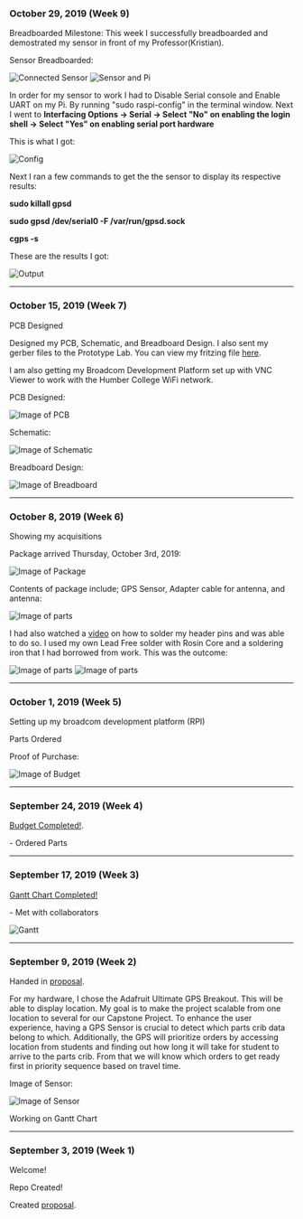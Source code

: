 <h3 id="october-29-2019-week-9">October 29, 2019 (Week 9)</h3>
<p> Breadboarded Milestone: This week I successfully breadboarded and demostrated my sensor in front of my Professor(Kristian). </p>
<p> Sensor Breadboarded: </p>
<img src="images/sensor_connected.jpg" alt="Connected Sensor"/>
<img src="images/sensor_and_pi.jpg" alt="Sensor and Pi"/>

<p> In order for my sensor to work I had to Disable Serial console and Enable UART on my Pi. By running "sudo raspi-config" in the terminal window. Next I went to <b>Interfacing Options -> Serial -> Select "No" on enabling the login shell -> Select "Yes" on enabling serial port hardware</b></p>
<p> This is what I got: </p>
<img src="images/config.png" alt="Config"/>

<p> Next I ran a few commands to get the the sensor to display its respective results: </p>
<p><b> sudo killall gpsd </b></p>
<p><b> sudo gpsd /dev/serial0 -F /var/run/gpsd.sock </b></p>
<p><b> cgps -s </b></p>

<p> These are the results I got: </p>
<img src="images/output.jpg" alt="Output"/>
<hr size="10" width="100%" align="center" color="green">
<h3 id="october-15-2019-week-7">October 15, 2019 (Week 7)</h3>
<p> PCB Designed </p>
<p> Designed my PCB, Schematic, and Breadboard Design. I also sent my gerber files to the Prototype Lab. You can view my fritzing file <a href="https://github.com/rickyramnath97/gps/blob/master/electronics/GPS%20Fritzing2.fzz">here</a>. </p>
<p> I am also getting my Broadcom Development Platform set up with VNC Viewer to work with the Humber College WiFi network. </p> 
<p>PCB Designed: </p>
<img src="images/PCB2.PNG" alt="Image of PCB"/>
<p>Schematic: </p>
<img src="images/Schematic.PNG" alt="Image of Schematic"/>
<p>Breadboard Design: </p>
<img src="images/Breadboard.PNG" alt="Image of Breadboard"/>


<hr size="10" width="100%" align="center" color="green">

<h3 id="october-8-2019-week-6">October 8, 2019 (Week 6)</h3>
<p> Showing my acquisitions </p>
<p> Package arrived Thursday, October 3rd, 2019: </p>
<img src="images/package.jpg" alt="Image of Package"/>

<p> Contents of package include; GPS Sensor, Adapter cable for antenna, and antenna: </p>

<img src="images/parts.jpg" alt="Image of parts"/>

<p> I had also watched a <a href="https://youtu.be/3230nCz3XQA">video</a> on how to solder my header pins and was able to do so. I used my own Lead Free solder with Rosin Core and a soldering iron that I had borrowed from work. This was the outcome:</p>

<img src="images/before.JPG" alt="Image of parts"/>

<img src="images/after.jpg" alt="Image of parts"/>



<hr size="10" width="100%" align="center" color="green">

<h3 id="october-1-2019-week-5">October 1, 2019 (Week 5)</h3>
<p> Setting up my broadcom development platform (RPI) </p>
<p> Parts Ordered </p>

<p> Proof of Purchase: </p>
<img src="images/Budget 2.PNG" alt="Image of Budget"/>

<hr size="10" width="100%" align="center" color="green">

<h3 id="september-24-2019-week-4">September 24, 2019 (Week 4)</h3>
  
<p><a href="https://github.com/rickyramnath97/gps/blob/master/documentation/Rickys%20Budget.xlsx">Budget Completed!</a>.</p>
  <p>- Ordered Parts</p>

<hr size="10" width="100%" align="center" color="green">

<h3 id="september-17-2019-week-3">September 17, 2019 (Week 3)</h3>
   
<p><a href="https://github.com/rickyramnath97/gps/blob/master/documentation/CENG317%20Project%20Plan.gan">Gantt Chart Completed!</a></p>
 <p>- Met with collaborators </p> 
<img src="images/gantt.PNG" alt="Gantt"/>

<hr size="10" width="100%" align="center" color="green"> 
  
<h3 id="september-09-2019-week-2">September 9, 2019 (Week 2)</h3>

<p> Handed in <a href="https://github.com/rickyramnath97/gps/blob/master/documentation/ProposalContentStudentNameRev03.xlsx">proposal</a>. </p>

<p> For my hardware, I chose the Adafruit Ultimate GPS Breakout. This will be able to display location. My goal is to make the project scalable from one location to several for our Capstone Project. To enhance the user experience, having a GPS Sensor is crucial to detect which parts crib data belong to which. Additionally, the GPS will prioritize orders by accessing location from students and finding out how long it will take for student to arrive to the parts crib. From that we will know which orders to get ready first in priority sequence based on travel time. </p>
  
  
<p> Image of Sensor: </p>
<img src="images/sensor.jpg" alt="Image of Sensor"/>

  
<p> Working on Gantt Chart </p>


<hr size="10" width="100%" align="center" color="green">


<h3 id="september-03-2019-week-1">September 3, 2019 (Week 1)</h3>

<p>Welcome! </p>
<p>Repo Created! </p>

<p>Created <a href="https://github.com/rickyramnath97/gps/blob/master/documentation/ProposalContentStudentNameRev03.xlsx">proposal</a>.</p>
